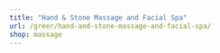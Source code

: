 ```yaml
---
title: "Hand & Stone Massage and Facial Spa"
url: /greer/hand-and-stone-massage-and-facial-spa/
shop: massage
---
```

